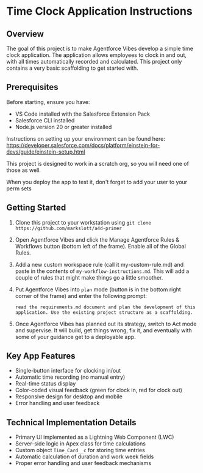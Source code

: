 # Time Clock Application Instructions

## Overview

The goal of this project is to make Agentforce Vibes develop a simple time clock application. The application allows employees to clock in and out, with all times automatically recorded and calculated.  This project only contains a very basic scaffolding to get started with.

## Prerequisites

Before starting, ensure you have:

- VS Code installed with the Salesforce Extension Pack
- Salesforce CLI installed
- Node.js version 20 or greater installed

Instructions on setting up your environment can be found here: <https://developer.salesforce.com/docs/platform/einstein-for-devs/guide/einstein-setup.html>

This project is designed to work in a scratch org, so you will need one of those as well.

When you deploy the app to test it, don't forget to add your user to your perm sets

## Getting Started

1. Clone this project to your workstation using `git clone https://github.com/markslott/a4d-primer`
2. Open Agentforce Vibes and click the Manage Agentforce Rules & Workflows button (bottom left of the frame). Enable all of the Global Rules.
3. Add a new custom workspace rule (call it my-custom-rule.md) and paste in the contents of `my-workflow-instructions.md`. This will add a couple of rules that might make things go a little smoother.
4. Put Agentforce Vibes into `plan` mode (button is in the bottom right corner of the frame) and enter the following prompt:

   ```text
   read the requirements.md document and plan the development of this application. Use the existing project structure as a scaffolding.
   ```

5. Once Agentforce Vibes has planned out its strategy, switch to Act mode and supervise. It will build, get things wrong, fix it, and eventually with some of your guidance get to a deployable app.

## Key App Features

- Single-button interface for clocking in/out
- Automatic time recording (no manual entry)
- Real-time status display
- Color-coded visual feedback (green for clock in, red for clock out)
- Responsive design for desktop and mobile
- Error handling and user feedback

## Technical Implementation Details

- Primary UI implemented as a Lightning Web Component (LWC)
- Server-side logic in Apex class for time calculations
- Custom object `Time_Card__c` for storing time entries
- Automatic calculation of duration and work week fields
- Proper error handling and user feedback mechanisms

